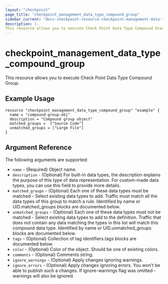 ```yaml
---
layout: "checkpoint"
page_title: "checkpoint_management_data_type_compound_group"
sidebar_current: "docs-checkpoint-resource-checkpoint-management-data-type-compound-group"
description: |-
This resource allows you to execute Check Point Data Type Compound Group.
---
```


# checkpoint_management_data_type_compound_group

This resource allows you to execute Check Point Data Type Compound Group.

## Example Usage


```hcl
resource "checkpoint_management_data_type_compound_group" "example" {
  name = "compound-group-obj"
  description = "Compound group object"
  matched_groups =  ["Source Code"]
  unmatched_groups = ["Large File"]
}
```

## Argument Reference

The following arguments are supported:

* `name` - (Required) Object name. 
* `description` - (Optional) For built-in data types, the description explains the purpose of this type of data representation.
For custom-made data types, you can use this field to provide more details. 
* `matched_groups` - (Optional) Each one of these data types must be matched - Select existing data types to add. Traffic must match all the data types of this group to match a rule.
Identified by name or UID.matched_groups blocks are documented below.
* `unmatched_groups` - (Optional) Each one of these data types must not be matched - Select existing data types to add to the definition. Traffic that does not contain any data matching the types in this list will match this compound data type.
Identified by name or UID.unmatched_groups blocks are documented below.
* `tags` - (Optional) Collection of tag identifiers.tags blocks are documented below.
* `color` - (Optional) Color of the object. Should be one of existing colors. 
* `comments` - (Optional) Comments string. 
* `ignore_warnings` - (Optional) Apply changes ignoring warnings.
* `ignore_errors` - (Optional) Apply changes ignoring errors. You won't be able to publish such a changes. If ignore-warnings flag was omitted - warnings will also be ignored. 